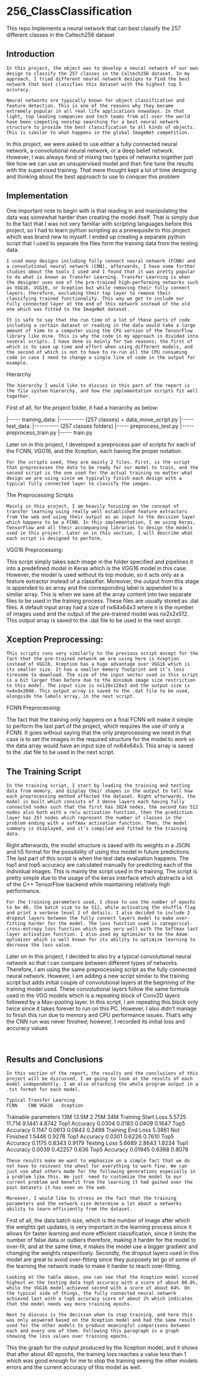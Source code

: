 # 256_ClassClassification
This repo Implements a neural network that can best classify the 257 different classes in the Caltech256 dataset
## Introduction 
	
	In this project, the object was to develop a neural network of our own design to classify the 257 classes in the Caltech256 dataset. In my approach, I tried different neural network designs to find the best network that best classifies this dataset with the highest top 5 accuracy.
	
	Neural networks are typically known for object classification and feature detection. This is one of the reasons why they became extremely popular in all real life applications nowadays. In that light, top leading companies and tech teams from all over the world have been competing nonstop searching for a best neural network structure to provide the best classification to all kinds of objects. This is similar to what happens in the global ImageNet competition.

In this project, we were asked to use either a fully connected neural network, a convolutional neural network, or a deep belief network. However, I was always fond of mixing two types of networks together just like how we can use an unsupervised model and then fine tune the results with the supervised training. That mere thought kept a lot of time designing and thinking about the best approach to use to conquer this problem
 
## Implementation 

One important note to begin with is that reading in and manipulating the data was somewhat harder than creating the  model itself. That is simply due to the fact that I was not very familiar with scripting languages before this project, so I had to learn python scripting as a prerequisite to this project which was brand new to myself. I ended up creating a separate python script that I used to separate the files form the training data from the testing data.

	I used many designs including fully connect neural network (FCNN) and a convolutional neural network (CNN), afterwards, I have some further studies about the tools I used and I found that it was pretty popular to do what is known as Transfer Learning. Transfer Learning is when the designer uses one of the pre-trained high-performing networks such as VGG16, VGG19, or Xception but while removing their fully connect layers; therefore, excluding their top layer to remove their classifying trained functionality. This way we get to include our fully connected layer at the end of this network instead of the old one which was fitted to the ImageNet dataset.

	It is safe to say that the run time of a lot of these parts of code including a certain dataset or reading in the data would take a large amount of time to a computer using the CPU version of the TensorFlow library like mine. This is why the code in my approach is divided into several scripts. I have done so mainly for two reasons; the first of which is to save up time and effort when using different models, and the second of which is not to have to re-run all the CPU consuming code in case I need to change a single line of code in the output for example.
Hierarchy 
	
	The hierarchy I would like to discuss in this part of the report is the file system hierarchy, and how the implementation scripts fit well together.

First of all, for the project folder, it had a hierarchy as below:

|----- training_data:
|---------- (257 classes) + data_move_script.py 
|----- test_data: 
|---------- (257 classes folders) 
|----- preprocess_test.py
|----- preprocess_train.py
|----- train.py

Later on in this project, I developed a preprocess pair of scripts for each of the FCNN, VGG16, and the Xception, each having the proper notation.
	
	For the scripts used, they are mainly 2 files. First, is the script that preprocesses the data to be ready for our model to train, and the second script is the one used for the actual training no matter what design we are using since we typically finish each design with a typical fully connected layer to classify the images.
The Preprocessing Scripts

	Mainly in this project, I am heavily focusing on the concept of transfer learning using really well established feature extractors from the web and using their output as an input to the decision layer which happens to be a FCNN. In this implementation, I am using Keras, TensorFlow and all their accompanying libraries to design the models used in this project. Later on in this section, I will describe what each script is designed to perform.
VGG16 Preprocessing:
	
This script simply takes each image in the folder specified and pipelines it into a predefined model in Keras which is the VGG16 model in this case. However, the model is used without its top module, so it acts only as a feature extractor instead of a classifier. Moreover, the output from this stage is appended to an array and the corresponding label is appended to a similar array. This is when we save all the array content into two separate files to be used in the training process. These files are usually stored as .dat files. A default input array had a size of nx64x64x3 where n is the number of images used and the output of the pre-trained model was nx2x2x512. This output array is saved to the .dat file to be used in the next script.
 
## Xception Preprocessing:
	
	This scripts runs very similarly to the previous script except for the fact that the pre-trained network we are using here is Xception instead of VGG16. Xception has a huge advantage over VGG16 which is its smaller size. It has a smaller memory footprint and it’s less tiresome to download. The size of the input vector used in this script is a bit larger than before due to the minimum image size restriction to this model. The input size is nx128x128x3 and the output size is nx4x4x2048. This output array is saved to the .dat file to be used, alongside the labels array, in the next script.
FCNN Preprocessing:

The fact that the training only happens on a final FCNN will make it simple to perform the last part of the project, which requires the use of only a FCNN. It goes without saying that the only preprocessing we need in that case is to set the images in the required structure for the model to work so the data array would have an input size of nx64x64x3. This array is saved to the .dat file to be used in the next script.
 
## The Training Script

	In the training script, I start by loading the training and testing data from memory, and display their shapes in the output to tell how each preprocessing method affected the dataset. Right afterwards, the model is built which consists of 3 dense layers each having fully connected nodes such that the first has 1024 nodes, the second has 512 nodes also both with a relu activation function, then the prediction layer has 257 nodes which represent the number of classes in the problem ending with a softmax activation function. Then, the model summary is displayed, and it’s compiled and fitted to the training data. 

Right afterwards, the model structure is saved with its weights in a JSON and h5 format for the possibility of using this model in future predictions. The last part of this script is when the test data evaluation happens. The top1 and top5 accuracy are calculated manually for predicting each of the individual images. This is mainly the script used in the training. The script is pretty simple due to the usage of the keras interface which abstracts a lot of the C++ TensorFlow backend while maintaining relatively high performance.

	For the training parameters used, I chose to use the number of epochs to be 40, the batch size to be 512, while activating the shuffle flag and print a verbose level 2 of details. I also decided to include 2 dropout layers between the fully connect layers model to make over-fitting harder for the model. The loss function used is categorical-cross-entropy loss function which goes very well with the Softmax last layer activation function. I also used my optimizer to be the Adam optimizer which is well known for its ability to optimize learning to decrease the loss value.

Later on in this project, I decided to also try a typical convolutional neural network so that I can compare between different types of networks. Therefore, I am using the same preprocessing script as the fully connected neural network. However, I am adding a new script similar to the training script but adds initial couple of convolutional layers at the beginning of the training model used. These convolutional layers follow the same formula used in the VGG models which is a repeating block of  Conv2D layers followed by a Max-pooling layer. In this script, I am repeating this block only twice since it takes forever to run on this PC. However, I also didn’t manage to finish this run due to memory and CPU performance issues. That’s why the CNN run was never finished; however, I recorded its initial loss and accuracy values

 
## Results and Conclusions
	
	In this section of the report, the results and the conclusions of this project will be discussed, I am going to look at the results of each model independently. I am also attaching the whole program output in a .txt format for each model. 

	Typical	Transfer Learning
	FCNN	CNN	VGG16	Xception
Trainable parameters	13M	13.5M	2.75M	34M
Training Start	Loss	5.5725	11.714	9.1441	4.8742
	Top1 Accuracy	0.0304	0.0183	0.0409	0.1647
	Top5 Accuracy	0.1147	0.0613	0.0843	0.2498
Training End	Loss	5.3861	Not Finished	1.5446	0.9276
	Top1 Accuracy	0.0301		0.6226	0.7610
	Top5 Accuracy	0.1175		0.8343	0.9179
Testing	Loss	5.6689		2.8643	1.8234
	Top1 Accuracy	0.0039		0.42257	0.636
	Top5 Accuracy	0.01945		0.6368	0.8078

	These results make me want to emphasize on a simple fact that we do not have to reinvent the wheel for everything to work fine. We can just use what others made for the following generations especially in a problem like this. We just  need to customize the model to our current problem and benefit from the learning it had gained over the past datasets it has seen on the web.
	
	Moreover, I would like to stress on the fact that the training parameters and the network size determine a lot about a networks ability to learn efficiently from the dataset. 

First of all, the data batch size, which is the number of image after which the weights get updates, is very important in the learning process since it allows for faster learning and more efficient classification, since it limits the number of false data or outliers therefore, making it harder for the model to over-fit, and at the same time, it makes the model use a bigger gradient and changing the weights respectively. Secondly, the dropout layers used in this model are great to avoid over-fitting since they purposely let go of some of the learning the network made to make it harder to reach over-fitting.

	Looking at the table above, one can see that the Xception model scored highest on the testing data top5 accuracy with a score of about 80.8%, while the VGG16 model achieved second with a score of about 64%. On the typical side of things, the fully connected neural network achieved last with a top5 accuracy score of about 2% which indicates that the model needs way more training epochs.
	
	Next to discuss is the decision when to stop training, and here this was only answered based on the Xception model and had the same result used for the other models to produce meaningful comparisons between each and every one of them. Following this paragraph is a graph showing the loss values over training epochs.
 
This the graph for the output produced by the Xception model, and it shows that after about 40 epochs, the training loss reaches a value less than 1 which was good enough for me to stop the training seeing the other models errors and the current accuracy of this model as well.
